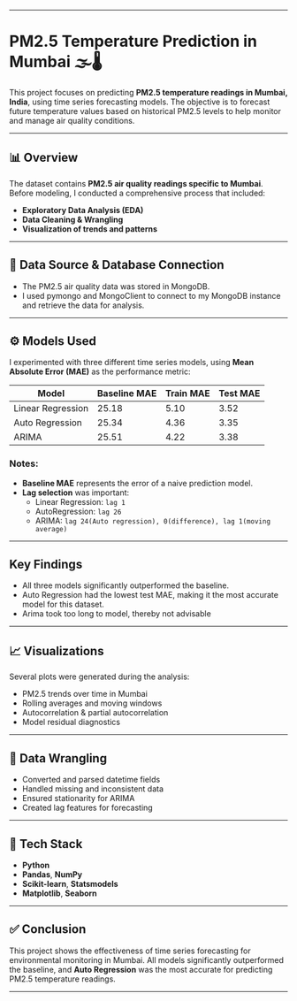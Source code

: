 
---

# PM2.5 Temperature Prediction in Mumbai 🌫️🌡️

This project focuses on predicting **PM2.5 temperature readings in Mumbai, India**, using time series forecasting models. The objective is to forecast future temperature values based on historical PM2.5 levels to help monitor and manage air quality conditions.

---

## 📊 Overview

The dataset contains **PM2.5 air quality readings specific to Mumbai**. Before modeling, I conducted a comprehensive process that included:

- **Exploratory Data Analysis (EDA)**
- **Data Cleaning & Wrangling**
- **Visualization of trends and patterns**

---

## 💾 Data Source & Database Connection

- The PM2.5 air quality data was stored in MongoDB.
- I used pymongo and MongoClient to connect to my MongoDB instance and retrieve the data for analysis.

---

## ⚙️ Models Used

I experimented with three different time series models, using **Mean Absolute Error (MAE)** as the performance metric:

| Model             | Baseline MAE | Train MAE | Test MAE |
|-------------------|--------------|-----------|----------|
| Linear Regression | 25.18        | 5.10      | 3.52     |
| Auto Regression   | 25.34        | 4.36      | 3.35     |
| ARIMA             | 25.51        | 4.22      | 3.38     |

### Notes:
- **Baseline MAE** represents the error of a naive prediction model.
- **Lag selection** was important:
  - Linear Regression: `lag 1`
  - AutoRegression: `lag 26`
  - ARIMA: `lag 24(Auto regression), 0(difference), lag 1(moving average)`

---
## Key Findings
- All three models significantly outperformed the baseline.
- Auto Regression had the lowest test MAE, making it the most accurate model for this dataset.
- Arima took too long to model, thereby not advisable
---

## 📈 Visualizations

Several plots were generated during the analysis:
- PM2.5 trends over time in Mumbai
- Rolling averages and moving windows
- Autocorrelation & partial autocorrelation
- Model residual diagnostics

---

## 🧹 Data Wrangling

- Converted and parsed datetime fields
- Handled missing and inconsistent data
- Ensured stationarity for ARIMA
- Created lag features for forecasting

---

## 🧰 Tech Stack

- **Python**
- **Pandas**, **NumPy**
- **Scikit-learn**, **Statsmodels**
- **Matplotlib**, **Seaborn**

---

## ✅ Conclusion

This project shows the effectiveness of time series forecasting for environmental monitoring in Mumbai. All models significantly outperformed the baseline, and **Auto Regression** was the most accurate for predicting PM2.5 temperature readings.

---


